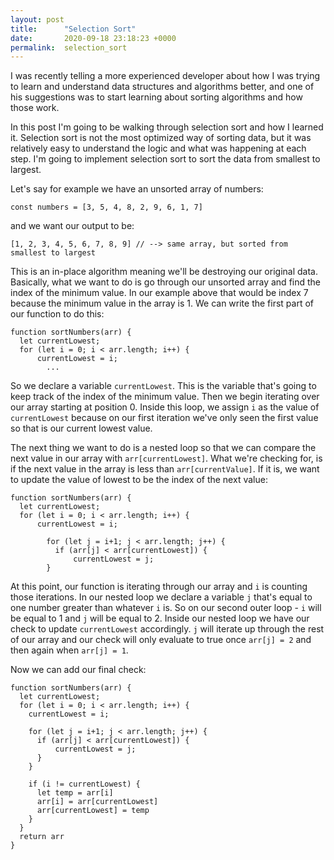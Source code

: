 ```yaml
---
layout: post
title:      "Selection Sort"
date:       2020-09-18 23:18:23 +0000
permalink:  selection_sort
---
```



I was recently telling a more experienced developer about how I was trying to learn and understand data structures and algorithms better, and one of his suggestions was to start learning about sorting algorithms and how those work. 

In this post I'm going to be walking through selection sort and how I learned it. Selection sort is not the most optimized way of sorting data, but it was relatively easy to understand the logic and what was happening at each step. I'm going to implement selection sort to sort the data from smallest to largest.

Let's say for example we have an unsorted array of numbers:

```
const numbers = [3, 5, 4, 8, 2, 9, 6, 1, 7]
```

and we want our output to be:

```
[1, 2, 3, 4, 5, 6, 7, 8, 9] // --> same array, but sorted from smallest to largest
```

This is an in-place algorithm meaning we'll be destroying our original data. Basically, what we want to do is go through our unsorted array and find the index of the minimum value. In our example above that would be index 7 because the minimum value in the array is 1. We can write the first part of our function to do this:

```
function sortNumbers(arr) {
  let currentLowest;
  for (let i = 0; i < arr.length; i++) {
	  currentLowest = i;
		...
```

So we declare a variable `currentLowest`. This is the variable that's going to keep track of the index of the minimum value. Then we begin iterating over our array starting at position 0. Inside this loop, we assign `i` as the value of `currentLowest` because on our first iteration we've only seen the first value so that is our current lowest value. 

The next thing we want to do is a nested loop so that we can compare the next value in our array with `arr[currentLowest]`. What we're checking for, is if the next value in the array is less than `arr[currentValue]`. If it is, we want to update the value of lowest to be the index of the next value:

```
function sortNumbers(arr) {
  let currentLowest;
  for (let i = 0; i < arr.length; i++) {
	  currentLowest = i;
		
		for (let j = i+1; j < arr.length; j++) {
		  if (arr[j] < arr[currentLowest]) {
			  currentLowest = j;
		}
```

At this point, our function is iterating through our array and `i` is counting those iterations. In our nested loop we declare a variable `j` that's equal to one number greater than whatever `i` is. So on our second outer loop - `i` will be equal to 1 and `j` will be equal to 2. Inside our nested loop we have our check to update `currentLowest` accordingly. `j` will iterate up through the rest of our array and our check will only evaluate to true once `arr[j] = 2` and then again when `arr[j] = 1`. 

Now we can add our final check:

```
function sortNumbers(arr) {
  let currentLowest;
  for (let i = 0; i < arr.length; i++) {
    currentLowest = i;

    for (let j = i+1; j < arr.length; j++) {
      if (arr[j] < arr[currentLowest]) {
          currentLowest = j;
      }
    }

    if (i != currentLowest) {
      let temp = arr[i]
      arr[i] = arr[currentLowest]
      arr[currentLowest] = temp
    }
  }
  return arr
}
```


